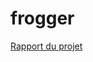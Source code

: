 # frogger

[Rapport du projet](https://github.com/caillouaufromage/Frogger/blob/bdce47321ad1a1039328383f1b89bb5a22f34e79/RAPPORT%20IPO%20-%20FROGGER.pdf)
